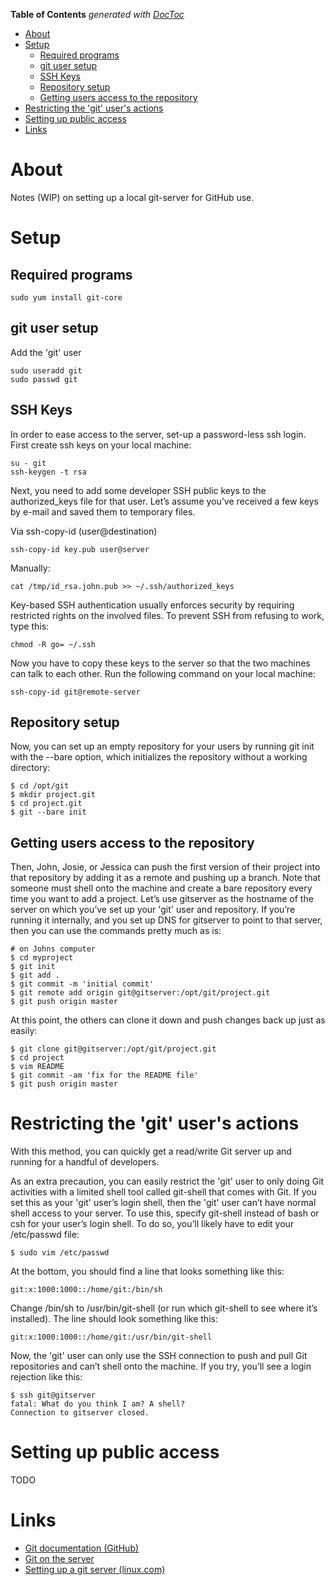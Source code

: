 <!-- START doctoc generated TOC please keep comment here to allow auto update -->
<!-- DON'T EDIT THIS SECTION, INSTEAD RE-RUN doctoc TO UPDATE -->
**Table of Contents**  *generated with [DocToc](https://github.com/thlorenz/doctoc)*

- [About](#about)
- [Setup](#setup)
  - [Required programs](#required-programs)
  - [git user setup](#git-user-setup)
  - [SSH Keys](#ssh-keys)
  - [Repository setup](#repository-setup)
  - [Getting users access to the repository](#getting-users-access-to-the-repository)
- [Restricting the 'git' user's actions](#restricting-the-git-users-actions)
- [Setting up public access](#setting-up-public-access)
- [Links](#links)

<!-- END doctoc generated TOC please keep comment here to allow auto update -->

# About

Notes (WIP) on setting up a local git-server for GitHub use.

# Setup

## Required programs
```
sudo yum install git-core
```

## git user setup

Add the 'git' user
```
sudo useradd git
sudo passwd git
```

## SSH Keys

In order to ease access to the server, set-up a password-less ssh login. First create ssh keys on your local machine:
```
su - git
ssh-keygen -t rsa
```

Next, you need to add some developer SSH public keys to the authorized_keys file for that user. Let’s assume you’ve received a few keys by e-mail and saved them to temporary files. 

Via ssh-copy-id (user@destination)
```
ssh-copy-id key.pub user@server
```

Manually:
```
cat /tmp/id_rsa.john.pub >> ~/.ssh/authorized_keys
```

Key-based SSH authentication usually enforces security by requiring restricted rights on the involved files. To prevent SSH from refusing to work, type this:
```
chmod -R go= ~/.ssh
````

Now you have to copy these keys to the server so that the two machines can talk to each other. Run the following command on your local machine:
```
ssh-copy-id git@remote-server
```

## Repository setup

Now, you can set up an empty repository for your users by running git init with the --bare option, which initializes the repository without a working directory:

```
$ cd /opt/git
$ mkdir project.git
$ cd project.git
$ git --bare init
```

## Getting users access to the repository

Then, John, Josie, or Jessica can push the first version of their project into that repository by adding it as a remote and pushing up a branch. Note that someone must shell onto the machine and create a bare repository every time you want to add a project. Let’s use gitserver as the hostname of the server on which you’ve set up your 'git' user and repository. If you’re running it internally, and you set up DNS for gitserver to point to that server, then you can use the commands pretty much as is:

```
# on Johns computer
$ cd myproject
$ git init
$ git add .
$ git commit -m 'initial commit'
$ git remote add origin git@gitserver:/opt/git/project.git
$ git push origin master
```

At this point, the others can clone it down and push changes back up just as easily:

```
$ git clone git@gitserver:/opt/git/project.git
$ cd project
$ vim README
$ git commit -am 'fix for the README file'
$ git push origin master
```

# Restricting the 'git' user's actions

With this method, you can quickly get a read/write Git server up and running for a handful of developers.

As an extra precaution, you can easily restrict the 'git' user to only doing Git activities with a limited shell tool called git-shell that comes with Git. If you set this as your 'git' user’s login shell, then the 'git' user can’t have normal shell access to your server. To use this, specify git-shell instead of bash or csh for your user’s login shell. To do so, you’ll likely have to edit your /etc/passwd file:

```
$ sudo vim /etc/passwd
```

At the bottom, you should find a line that looks something like this:

```
git:x:1000:1000::/home/git:/bin/sh
```

Change /bin/sh to /usr/bin/git-shell (or run which git-shell to see where it’s installed). The line should look something like this:

```
git:x:1000:1000::/home/git:/usr/bin/git-shell
```

Now, the 'git' user can only use the SSH connection to push and pull Git repositories and can’t shell onto the machine. If you try, you’ll see a login rejection like this:

```
$ ssh git@gitserver
fatal: What do you think I am? A shell?
Connection to gitserver closed.
```

# Setting up public access

TODO

# Links

* [Git documentation (GitHub)](https://git-scm.com/doc)
* [Git on the server](https://git-scm.com/book/en/v2/Git-on-the-Server-The-Protocols)
* [Setting up a git server (linux.com)](https://www.linux.com/learn/how-run-your-own-git-server)
